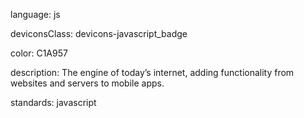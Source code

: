 language: js

deviconsClass: devicons-javascript_badge

color: C1A957

description: The engine of today’s internet, adding functionality from websites and servers to mobile apps.

standards: javascript
